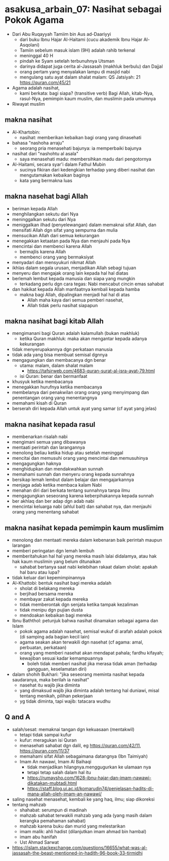 # asakusa_arbain_07: Nasihat sebagai Pokok Agama

* Dari Abu Ruqayyah Tamiim bin Aus ad-Daariyyi
  * dari buku Ibnu Hajar Al-Haitami (cucu akademik Ibnu Hajar Al-Asqolani)
  * Tamiin sebelum masuk islam (9H) adalah rahib terkenal
  * meninggal 40 H
  * pindah ke Syam setelah terbunuhnya Utsman
  * darinya didapat juga cerita al-Jassasah (makhluk berbulu) dan Dajjal
  * orang pertam yang menyalakan lampu di masjid nabi
  * mengulang satu ayat dalam shalat malam: QS Jatsiyah: 21
    https://quran.com/45/21
* Agama adalah nasihat, 
  * kami berkata: bagi siapa? (transitive verb)
    Bagi Allah, kitab-Nya, rasul-Nya, pemimpin kaum muslim, dan
    muslimin pada umumnya
* Riwayat muslim

## makna nasihat
* Al-Khartobin:
  * nasihat: memberikan kebaikan bagi orang yang dinasehati
* bahasa "nashoha arraju"
  * seorang pria menasehati bajunya: ia memperbaiki bajunya
* nasihat dari "nashohtu al asala"
  * saya menasehati madu: membersihkan madu dari pengotornya
* Al-Haitami, secara syar'i dalam Fathul Mubin
  * sucinya fikiran dari kedengkian terhadap yang diberi nasihat dan
    mengutamakan kebaikan baginya
  * kata yang bermakna luas

## makna nasehat bagi Allah
* beriman kepada Allah
* menghilangkan sekutu dari Nya
* meninggalkan sekutu dari Nya
* meniggalkan ilhad (penyelewangan) dalam memaknai sifat Allah, 
  dan mensifati Allah dgn sifat yang sempurna dan mulia
* mensucikan Allah dari semua kekurangan
* menegakkan ketaatan pada Nya dan menjauhi pada Nya
* mencintai dan membenci karena Allah
  * bermajlis karena Allah
  * membenci orang yang bermaksiyat
* menyadari dan mensyukuri nikmat Allah
* ikhlas dalam segala urusan, menjadikan Allah sebagi tujuan
* menyeru dan mengajak orang lain kepada hal hal diatas
* berlemah lembut kepada manusia dan siapa yang mungkin
  * terkadang perlu dgn cara tegas:
    Nabi mencabut cincin emas sahabat
* dan hakikat kepada Allah manfaatnya kembali kepada hamba
  * makna bagi Allah, dipalingkan menjadi hal hal di atas
    * Allah maha kaya dari semua pemberi nasehat,
    * Allah tidak perlu nasihat siapapun
 
## makna nasihat bagi kitab Allah
* mengimanani bagi Quran adalah kalamullah (bukan makhluk)
  * ketika Quran makhluk: maka akan mengantar kepada adanya kekurangan
* tidak menyerupakannya dgn perkataan manusia
* tidak ada yang bisa membuat semisal dgnnya
* mengagungkan dan membacanya dgn benar
  * utama: malam, dalam shalat malam
    * https://tafsirweb.com/4683-quran-surat-al-isra-ayat-79.html
  * isi Quran: benar dan bermanfaat
* khusyuk ketika membacanya
* menegakkan hurufnya ketika membacanya
* membelanya dari penakwilan orang orang yang menyimpang dan 
  penentangan orang yang menentangnya
* memahami kisah di Quran
* berserah diri kepada Allah untuk ayat yang samar
  (cf ayat yang jelas)
  
## makna nasihat kepada rasul
* membenarkan risalah nabi
* mengimani semua yang dibawanya
* mentaati perintah dan larangannya
* menolong beliau ketika hidup atau setelah meninggal
* mencitai dan memusuhi orang yang mencintai dan memusuhinya
* mengagungkan haknya 
* menghidupkan dan mendakwahkan sunnah
* memahami sunnah dan menyeru orang kepada sunnahnya
* bersikap lemah lembut dalam belajar dan mengajarkannya
* menjaga adab ketika membaca kalam Nabi
* menahan diri dari berkata tentang sunnahnya tanpa ilmu
* mengagungkan seseorang karena keberpihakannya kepada sunnah
* ber akhlaq dan ber adap dgn adab nabi
* mencintai keluarga nabi (ahlul bait) dan sahabat nya,
  dan menjauhi orang yang menentang sahabat
  
## makna nasihat kepada pemimpin kaum muslimim
* menolong dan mentaati mereka dalam kebenaran baik 
  perintah maupun larangan
* memberi peringatan dgn lemah lembuh
* memberitahukan hal hal yang mereka masih lalai didalamya,
  atau hak hak kaum muslimin yang belum ditunaikan
  * sahabat bertanya saat nabi kelebihan rakaat dalam sholat:
    apakah hal baru atau lupa?
* tidak keluar dari kepemimpinannya
* Al-Khattobi: bentuk nasihat bagi mereka adalah 
  * sholat di belakang mereka
  * berjihad bersama mereka
  * membayar zakat kepada mereka
  * tidak memberontak dgn senjata ketika tampak kezaliman
  * tidak menipu dgn pujian dusta
  * mendoakan kebaikan bagi mereka
* Ibnu Baththol: petunjuk bahwa nasihat dinamakan 
  sebagai agama dan Islam
  * pokok agama adalah nasehat,
    semisal wukuf di arafah adalah pokok (di samping ada bagian kecil lain)
  * agama seakan akan terwakili dgn nasehat
    (cf agama: amal, perbuatan, perkataan)
  * orang yang memberi nasehat akan mendapat pahala;
    fardhu kifayah; kewajiban sesuai kadar kemampuannya
    * boleh tidak memberi nasihat jika merasa tidak aman
      (terhadap gangguan, keselamatan diri)
* dalam shohih Bukhari:
  "jika seseorang meminta nasihat kepada saudaranya, maka berilah ia nasihat"
  * nasehat itu wajib jika diminta
  * yang dimaksud wajib jika diminta adalah tentang hal duniawi,
    misal tentang menikah, pilihan pekerjaan
  * yg tidak diminta, tapi wajib:
    tatacara wudhu

## Q and A
* salah/sesat: memaknai tangan dgn kekuasaan (mentakwil)
  * tetapi tidak sampai kufur
  * kufur: meragukan isi Quran
  * menasehati sahabat dgn dalil, eg https://quran.com/42/11, https://quran.com/11/37
  * memahami sifat Allah sebagaimana datangnya
    (Ibn Taimiyah)
  * Imam An nawawi, Imam Al Baihaqi
    * tidak menjadikan hilangnya.menggugurkan ke ulamaan nya
    * tetapi tetap salah dalam hal itu
    * https://rumaysho.com/1628-ibnu-hajar-dan-imam-nawawi-dikatakan-mubtadi.html
    * https://staff.blog.ui.ac.id/komarudin74/penjelasan-hadits-di-mana-allah-oleh-imam-an-nawawi/
* saling nasehat menasehat, kembali ke yang haq, ilmu; siap dikoreksi
* tentang mahzab
  * shahabat: serumpun di madinah
  * mahzab sahabat terwakili mahzab yang ada (yang masih dalam kerangka pemahaman sahabat)
  * mahzab karena buku dan murid yang melestarikan
  * imam malik: ahli hadist (dilanjutkan imam ahmad bin hambal)
  * imam abu hanifah
  * Ust Ahmad Sarwat
* https://islam.stackexchange.com/questions/16655/what-was-al-jassasah-the-beast-mentioned-in-hadith-96-book-33-tirmidhi
